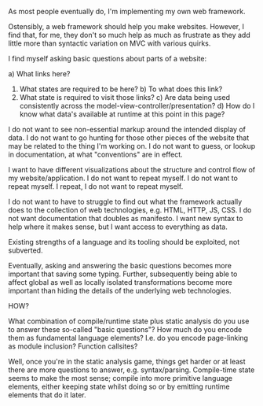 As most people eventually do, I'm implementing my own web framework.

Ostensibly, a web framework should help you make websites.  However, I
find that, for me, they don't so much help as much as frustrate as
they add little more than syntactic variation on MVC with various
quirks.

I find myself asking basic questions about parts of a website:

a) What links here?
  1) What states are required to be here?
b) To what does this link?
  1) What state is required to visit those links?
c) Are data being used consistently across the
  model-view-controller/presentation?
d) How do I know what data's available at runtime at this point in this
  page?

I do not want to see non-essential markup around the intended display
of data.  I do not want to go hunting for those other pieces of the
website that may be related to the thing I'm working on.  I do not
want to guess, or lookup in documentation, at what "conventions" are
in effect.

I want to have different visualizations about the structure and
control flow of my website/application.  I do not want to repeat
myself.  I do not want to repeat myself.  I repeat, I do not want to
repeat myself.

I do not want to have to struggle to find out what the framework
actually does to the collection of web technologies, e.g. HTML, HTTP,
JS, CSS.  I do not want documentation that doubles as manifesto.  I
want new syntax to help where it makes sense, but I want access to
everything as data.

Existing strengths of a language and its tooling should be exploited,
not subverted.

Eventually, asking and answering the basic questions becomes more
important that saving some typing.  Further, subsequently being able
to affect global as well as locally isolated transformations become
more important than hiding the details of the underlying web
technologies.

HOW?

What combination of compile/runtime state plus static analysis do you
use to answer these so-called "basic questions"?  How much do you
encode them as fundamental language elements?  I.e. do you encode
page-linking as module inclusion?  Function callsites?

Well, once you're in the static analysis game, things get harder or at
least there are more questions to answer, e.g. syntax/parsing.
Compile-time state seems to make the most sense; compile into more
primitive language elements, either keeping state whilst doing so or
by emitting runtime elements that do it later.

